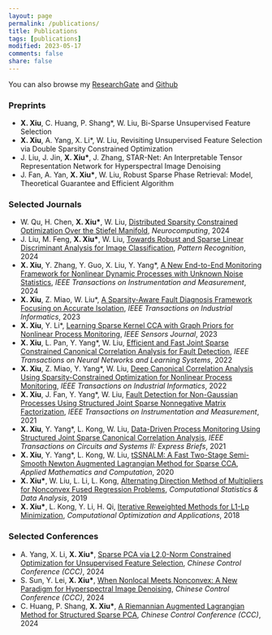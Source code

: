 ```yaml
---
layout: page
permalink: /publications/
title: Publications
tags: [publications]
modified: 2023-05-17 
comments: false
share: false
---
```


You can also browse my <a href="https://www.researchgate.net/profile/Xianchao-Xiu" class="textlink" target="_blank">ResearchGate</a> and <a href="https://github.com/xianchaoxiu" class="textlink" target="_blank">Github</a>

### Preprints
* <b>X. Xiu</b>, C. Huang, P. Shang*, W. Liu, Bi-Sparse Unsupervised Feature Selection <br>
* <b>X. Xiu</b>, A. Yang, X. Li*, W. Liu, Revisiting Unsupervised Feature Selection via Double Sparsity Constrained Optimization <br>
* J. Liu, J. Jin, <b>X. Xiu*</b>, J. Zhang, STAR-Net: An Interpretable Tensor Representation Network for Hyperspectral Image Denoising <br>
* J. Fan, A. Yan, <b>X. Xiu*</b>, W. Liu, Robust Sparse Phase Retrieval: Model, Theoretical Guarantee and Efficient Algorithm  <br>


### Selected Journals

* W. Qu, H. Chen, <b>X. Xiu*</b>, W. Liu, <a href="https://www.sciencedirect.com/science/article/pii/S0925231224010385" class="textlink" target="_blank">Distributed Sparsity Constrained Optimization Over the Stiefel Manifold</a>, <i>Neurocomputing</i>, 2024 <br>
* J. Liu, M. Feng, <b>X. Xiu*</b>, W. Liu, <a href="https://www.sciencedirect.com/science/article/pii/S0031320324002632" class="textlink" target="_blank">Towards Robust and Sparse Linear Discriminant Analysis for Image Classification</a>, <i> Pattern Recognition</i>, 2024 <br>
* <b>X. Xiu</b>, Y. Zhang, Y. Guo, X. Liu, Y. Yang*, <a href="https://ieeexplore.ieee.org/document/10464356" class="textlink" target="_blank">A New End-to-End Monitoring Framework for Nonlinear Dynamic Processes with Unknown Noise Statistics</a>, <i>IEEE Transactions on Instrumentation and Measurement</i>, 2024  <br>
* <b>X. Xiu</b>, Z. Miao, W. Liu*, <a href="https://ieeexplore.ieee.org/abstract/document/10091146" class="textlink" target="_blank">A Sparsity-Aware Fault Diagnosis Framework Focusing on Accurate Isolation</a>, <i>IEEE Transactions on Industrial Informatics</i>, 2023 <br>
* <b>X. Xiu</b>, Y. Li*, <a href="https://ieeexplore.ieee.org/document/10050438" class="textlink" target="_blank">Learning Sparse Kernel CCA with Graph Priors for Nonlinear Process Monitoring</a>, <i>IEEE Sensors Journal</i>, 2023  <br>
* <b>X. Xiu</b>, L. Pan, Y. Yang*, W. Liu, <a href="https://ieeexplore.ieee.org/document/9887978" class="textlink" target="_blank">Efficient and Fast Joint Sparse Constrained Canonical Correlation Analysis for Fault Detection</a>, <i>IEEE Transactions on Neural Networks and Learning Systems</i>, 2022  <br>
* <b>X. Xiu</b>, Z. Miao, Y. Yang*, W. Liu, <a href="https://ieeexplore.ieee.org/document/9583864" class="textlink" target="_blank">Deep Canonical Correlation Analysis Using Sparsity-Constrained Optimization for Nonlinear Process Monitoring</a>, <i>IEEE Transactions on Industrial Informatics</i>, 2022  <br>
* <b>X. Xiu</b>, J. Fan, Y. Yang*, W. Liu, <a href="https://ieeexplore.ieee.org/document/9381237" class="textlink" target="_blank">Fault Detection for Non-Gaussian Processes Using Structured Joint Sparse Nonnegative Matrix Factorization</a>, <i>IEEE Transactions on Instrumentation and Measurement</i>, 2021  <br> 
* <b>X. Xiu</b>, Y. Yang*, L. Kong, W. Liu, <a href="https://ieeexplore.ieee.org/document/9068308" class="textlink" target="_blank">Data-Driven Process Monitoring Using Structured Joint Sparse Canonical Correlation Analysis</a>, <i>IEEE Transactions on Circuits and Systems II: Express Briefs</i>, 2021  <br>
* <b>X. Xiu</b>, Y. Yang*, L. Kong, W. Liu, <a href="https://www.sciencedirect.com/science/article/pii/S0096300320302411?via%3Dihub" class="textlink" target="_blank">tSSNALM: A Fast Two-Stage Semi-Smooth Newton Augmented Lagrangian Method for Sparse CCA</a>, <i>Applied Mathematics and Computation</i>, 2020  <br>
* <b>X. Xiu*</b>, W. Liu, L. Li, L. Kong, <a href="https://www.sciencedirect.com/science/article/abs/pii/S0167947319300039" class="textlink" target="_blank">Alternating Direction Method of Multipliers for Nonconvex Fused Regression Problems</a>, <i>Computational Statistics & Data Analysis</i>, 2019 <br>
* <b>X. Xiu*</b>, L. Kong, Y. Li, H. Qi, <a href="https://link.springer.com/article/10.1007/s10589-017-9977-7" class="textlink" target="_blank">Iterative Reweighted Methods for L1-Lp Minimization</a>, <i>Computational Optimization and Applications</i>, 2018  <br>


### Selected Conferences
* A. Yang, X. Li, <b>X. Xiu*</b>, <a href="https://ieeexplore.ieee.org/document/10661810" class="textlink" target="_blank">Sparse PCA via L2,0-Norm Constrained Optimization for Unsupervised Feature Selection</a>, <i> Chinese Control Conference (CCC)</i>, 2024   <br>
* S. Sun, Y. Lei, <b>X. Xiu*</b>, <a href="https://ieeexplore.ieee.org/document/10662067" class="textlink" target="_blank">When Nonlocal Meets Nonconvex: A New Paradigm for Hyperspectral Image Denoising</a>, <i> Chinese Control Conference (CCC)</i>, 2024  <br>
* C. Huang, P. Shang, <b>X. Xiu*</b>, <a href="https://ieeexplore.ieee.org/document/10661785" class="textlink" target="_blank">A Riemannian Augmented Lagrangian Method for Structured Sparse PCA</a>, <i> Chinese Control Conference (CCC)</i>, 2024 <br>








